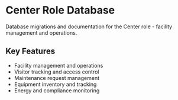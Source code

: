 # Center Role Database

Database migrations and documentation for the Center role - facility management and operations.

## Key Features
- Facility management and operations
- Visitor tracking and access control
- Maintenance request management
- Equipment inventory and tracking
- Energy and compliance monitoring
